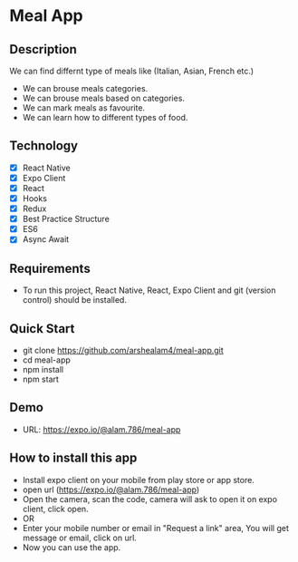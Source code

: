# Meal App

## Description

We can find differnt type of meals like (Italian, Asian, French etc.)

- We can brouse meals categories.
- We can brouse meals based on categories.
- We can mark meals as favourite.
- We can learn how to different types of food.

## Technology

- [x] React Native
- [x] Expo Client
- [x] React
- [x] Hooks
- [x] Redux
- [x] Best Practice Structure
- [x] ES6
- [x] Async Await

## Requirements

- To run this project, React Native, React, Expo Client and git (version control) should be installed.

## Quick Start

- git clone https://github.com/arshealam4/meal-app.git
- cd meal-app
- npm install
- npm start

## Demo

- URL: https://expo.io/@alam.786/meal-app

## How to install this app

- Install expo client on your mobile from play store or app store.
- open url (https://expo.io/@alam.786/meal-app)
- Open the camera, scan the code, camera will ask to open it on expo client, click open.
- OR
- Enter your mobile number or email in "Request a link" area, You will get message or email, click on url.
- Now you can use the app.
